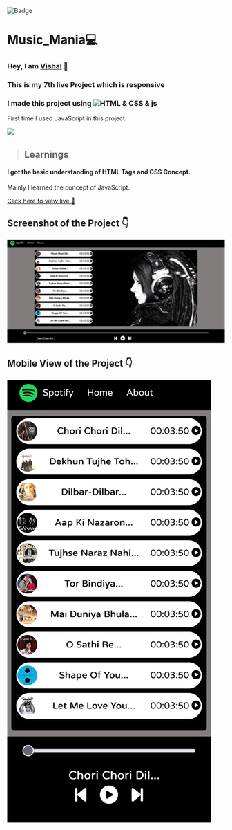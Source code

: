![Badge](https://img.shields.io/badge/Project--7-Landing--Page-blue)
# Music_Mania💻
### Hey, I am [**Vishal**](https://www.linkedin.com/in/vishal-kumar-62146b230/) 🙂 
### This is  my 7th live Project which is  **responsive**
### I made this project using ![HTML & CSS & js](https://img.shields.io/badge/HTML%20%26-CSS%20%26%20js-blue)

First time I used JavaScript in this project.

![](./screenshot/undraw_programmer_re_owql.svg)

 >## Learnings
 #### I got the basic understanding of HTML Tags and CSS Concept.
 Mainly I learned the concept of JavaScript.
   

[Click here to view live 🚀](https://spotify-new-clone.netlify.app/ "Street Style Landing Page")

## Screenshot of the Project 👇
![](/images/Screenshot%202022-09-10%20at%2011-20-15%20Spotify%20-%20Web%20Player%20Music%20for%20everyone.png)


## Mobile View of the Project 👇
![](/images/Screen%20Shot%202022-09-10%20at%2011.20.56-fullpage.png)
